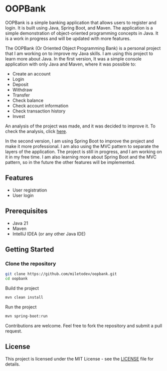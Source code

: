 # OOPBank

OOPBank is a simple banking application that allows users to register and login. It is built using Java, Spring Boot, and Maven.
The application is a simple demonstration of object-oriented programming concepts in Java. It is a work in progress and will be updated with more features.

The OOPBank (Or Oriented Object Programming Bank) is a personal project that I am working on to improve my Java skills. I am using this project to learn more about Java. 
In the first version, It was a simple console application with only Java and Maven, where it was possible to:
- Create an account
- Login
- Deposit
- Withdraw
- Transfer
- Check balance
- Check account information
- Check transaction history
- Invest

An analysis of the project was made, and it was decided to improve it. To check the analysis, click [here](https://gilyssabrt.notion.site/Mileto-15616b375d0e80f49e86f2d2fc56c160).

In the second version, I am using Spring Boot to improve the project and make it more professional. I am also using the MVC pattern to separate the layers of the application.
The project is still in progress, and I am working on it in my free time. I am also learning more about Spring Boot and the MVC pattern, so in the future the other features will be implemented.

## Features

- User registration
- User login

## Prerequisites

- Java 21
- Maven
- IntelliJ IDEA (or any other Java IDE)

## Getting Started

### Clone the repository

```bash
git clone https://github.com/miletodev/oopbank.git
cd oopbank
```

Build the project

```bash
mvn clean install
```

Run the project

```bash
mvn spring-boot:run
```

Contributions are welcome. Feel free to fork the repository and submit a pull request.

## License

This project is licensed under the MIT License - see the [LICENSE](LICENSE) file for details.